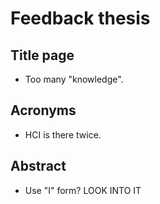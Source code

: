 # Feedback thesis

## Title page
- Too many "knowledge".

## Acronyms
- HCI is there twice.

## Abstract
- Use "I" form? LOOK INTO IT
